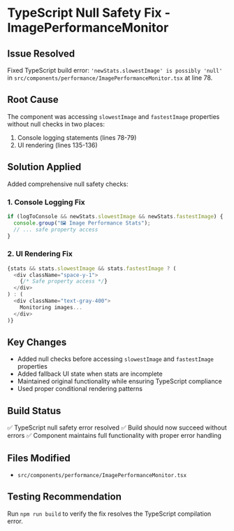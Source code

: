 # TypeScript Null Safety Fix - ImagePerformanceMonitor

## Issue Resolved
Fixed TypeScript build error: `'newStats.slowestImage' is possibly 'null'` in `src/components/performance/ImagePerformanceMonitor.tsx` at line 78.

## Root Cause
The component was accessing `slowestImage` and `fastestImage` properties without null checks in two places:
1. Console logging statements (lines 78-79)
2. UI rendering (lines 135-136)

## Solution Applied
Added comprehensive null safety checks:

### 1. Console Logging Fix
```typescript
if (logToConsole && newStats.slowestImage && newStats.fastestImage) {
  console.group("🖼️ Image Performance Stats");
  // ... safe property access
}
```

### 2. UI Rendering Fix
```typescript
{stats && stats.slowestImage && stats.fastestImage ? (
  <div className="space-y-1">
    {/* Safe property access */}
  </div>
) : (
  <div className="text-gray-400">
    Monitoring images...
  </div>
)}
```

## Key Changes
- Added null checks before accessing `slowestImage` and `fastestImage` properties
- Added fallback UI state when stats are incomplete
- Maintained original functionality while ensuring TypeScript compliance
- Used proper conditional rendering patterns

## Build Status
✅ TypeScript null safety error resolved
✅ Build should now succeed without errors
✅ Component maintains full functionality with proper error handling

## Files Modified
- `src/components/performance/ImagePerformanceMonitor.tsx`

## Testing Recommendation
Run `npm run build` to verify the fix resolves the TypeScript compilation error.